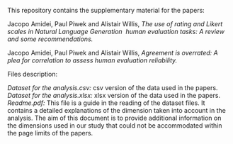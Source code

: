 This repository contains the supplementary material for the papers:

Jacopo Amidei, Paul Piwek and Alistair Willis, <em>The use of rating and Likert scales in Natural Language Generation  human evaluation tasks: A review and some recommendations.</em> 

Jacopo Amidei, Paul Piwek and Alistair Willis, <em>Agreement is overrated: A plea for correlation to assess human evaluation reliability.</em> 

Files description:

<em>Dataset for the analysis.csv:</em> csv version of the data used in the papers.
<em>Dataset for the analysis.xlsx:</em> xlsx version of the data used in the papers.
<em>Readme.pdf:</em> This file is a guide in the reading of the dataset files. It contains a detailed explanations of the dimension taken into account in the analysis. The aim of this document is to provide additional information on the dimensions used in our study that could not be accommodated within the page limits of the papers.
